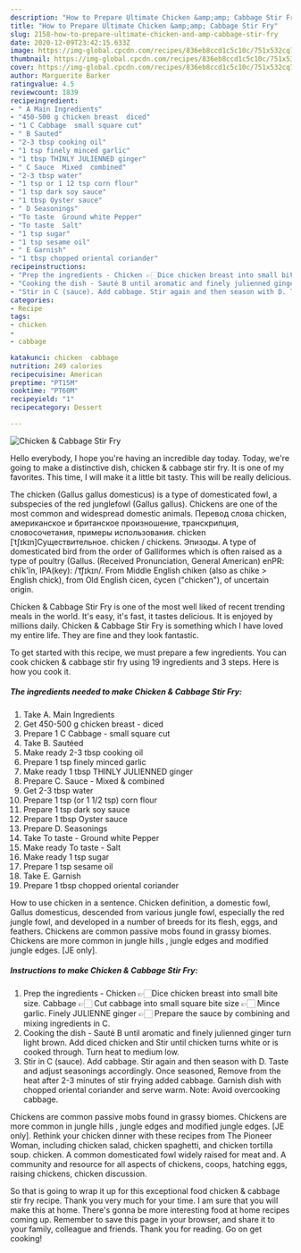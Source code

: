```yaml
---
description: "How to Prepare Ultimate Chicken &amp;amp; Cabbage Stir Fry"
title: "How to Prepare Ultimate Chicken &amp;amp; Cabbage Stir Fry"
slug: 2158-how-to-prepare-ultimate-chicken-and-amp-cabbage-stir-fry
date: 2020-12-09T23:42:15.633Z
image: https://img-global.cpcdn.com/recipes/836eb8ccd1c5c10c/751x532cq70/chicken-cabbage-stir-fry-recipe-main-photo.jpg
thumbnail: https://img-global.cpcdn.com/recipes/836eb8ccd1c5c10c/751x532cq70/chicken-cabbage-stir-fry-recipe-main-photo.jpg
cover: https://img-global.cpcdn.com/recipes/836eb8ccd1c5c10c/751x532cq70/chicken-cabbage-stir-fry-recipe-main-photo.jpg
author: Marguerite Barker
ratingvalue: 4.5
reviewcount: 1839
recipeingredient:
- " A Main Ingredients"
- "450-500 g chicken breast  diced"
- "1 C Cabbage  small square cut"
- " B Sauted"
- "2-3 tbsp cooking oil"
- "1 tsp finely minced garlic"
- "1 tbsp THINLY JULIENNED ginger"
- " C Sauce  Mixed  combined"
- "2-3 tbsp water"
- "1 tsp or 1 12 tsp corn flour"
- "1 tsp dark soy sauce"
- "1 tbsp Oyster sauce"
- " D Seasonings"
- "To taste  Ground white Pepper"
- "To taste  Salt"
- "1 tsp sugar"
- "1 tsp sesame oil"
- " E Garnish"
- "1 tbsp chopped oriental coriander"
recipeinstructions:
- "Prep the ingredients - Chicken 👉🏻Dice chicken breast into small bite size. Cabbage 👉🏻 Cut cabbage into small square bite size 👉🏻 Mince garlic. Finely JULIENNE ginger 👉🏻 Prepare the sauce by combining and mixing ingredients in C."
- "Cooking the dish - Sauté B until aromatic and finely julienned ginger turn light brown. Add diced chicken and Stir until chicken turns white or is cooked through. Turn heat to medium low."
- "Stir in C (sauce). Add cabbage. Stir again and then season with D. Taste and adjust seasonings accordingly. Once seasoned, Remove from the heat after 2-3 minutes of stir frying added cabbage. Garnish dish with chopped oriental coriander and serve warm. Note: Avoid overcooking cabbage."
categories:
- Recipe
tags:
- chicken
- 
- cabbage

katakunci: chicken  cabbage 
nutrition: 249 calories
recipecuisine: American
preptime: "PT15M"
cooktime: "PT60M"
recipeyield: "1"
recipecategory: Dessert

---
```



![Chicken &amp; Cabbage Stir Fry](https://img-global.cpcdn.com/recipes/836eb8ccd1c5c10c/751x532cq70/chicken-cabbage-stir-fry-recipe-main-photo.jpg)

Hello everybody, I hope you're having an incredible day today. Today, we're going to make a distinctive dish, chicken &amp; cabbage stir fry. It is one of my favorites. This time, I will make it a little bit tasty. This will be really delicious.

The chicken (Gallus gallus domesticus) is a type of domesticated fowl, a subspecies of the red junglefowl (Gallus gallus). Chickens are one of the most common and widespread domestic animals. Перевод слова chicken, американское и британское произношение, транскрипция, словосочетания, примеры использования. chicken [ˈtʃɪkɪn]Существительное. chicken / chickens. Эпизоды. A type of domesticated bird from the order of Galliformes which is often raised as a type of poultry (Gallus. (Received Pronunciation, General American) enPR: chĭk&#39;ĭn, IPA(key): /ˈt͡ʃɪkɪn/. From Middle English chiken (also as chike &gt; English chick), from Old English ċicen, ċycen (&#34;chicken&#34;), of uncertain origin.

Chicken &amp; Cabbage Stir Fry is one of the most well liked of recent trending meals in the world. It's easy, it's fast, it tastes delicious. It is enjoyed by millions daily. Chicken &amp; Cabbage Stir Fry is something which I have loved my entire life. They are fine and they look fantastic.


To get started with this recipe, we must prepare a few ingredients. You can cook chicken &amp; cabbage stir fry using 19 ingredients and 3 steps. Here is how you cook it.

<!--inarticleads1-->

##### The ingredients needed to make Chicken &amp; Cabbage Stir Fry:

1. Take  A. Main Ingredients
1. Get 450-500 g chicken breast - diced
1. Prepare 1 C Cabbage - small square cut
1. Take  B. Sautéed
1. Make ready 2-3 tbsp cooking oil
1. Prepare 1 tsp finely minced garlic
1. Make ready 1 tbsp THINLY JULIENNED ginger
1. Prepare  C. Sauce - Mixed &amp; combined
1. Get 2-3 tbsp water
1. Prepare 1 tsp (or 1 1/2 tsp) corn flour
1. Prepare 1 tsp dark soy sauce
1. Prepare 1 tbsp Oyster sauce
1. Prepare  D. Seasonings
1. Take To taste - Ground white Pepper
1. Make ready To taste - Salt
1. Make ready 1 tsp sugar
1. Prepare 1 tsp sesame oil
1. Take  E. Garnish
1. Prepare 1 tbsp chopped oriental coriander


How to use chicken in a sentence. Chicken definition, a domestic fowl, Gallus domesticus, descended from various jungle fowl, especially the red jungle fowl, and developed in a number of breeds for its flesh, eggs, and feathers. Chickens are common passive mobs found in grassy biomes. Chickens are more common in jungle hills , jungle edges and modified jungle edges.‌ [JE only]. 

<!--inarticleads2-->

##### Instructions to make Chicken &amp; Cabbage Stir Fry:

1. Prep the ingredients - Chicken 👉🏻Dice chicken breast into small bite size. Cabbage 👉🏻 Cut cabbage into small square bite size 👉🏻 Mince garlic. Finely JULIENNE ginger 👉🏻 Prepare the sauce by combining and mixing ingredients in C.
1. Cooking the dish - Sauté B until aromatic and finely julienned ginger turn light brown. Add diced chicken and Stir until chicken turns white or is cooked through. Turn heat to medium low.
1. Stir in C (sauce). Add cabbage. Stir again and then season with D. Taste and adjust seasonings accordingly. Once seasoned, Remove from the heat after 2-3 minutes of stir frying added cabbage. Garnish dish with chopped oriental coriander and serve warm. Note: Avoid overcooking cabbage.


Chickens are common passive mobs found in grassy biomes. Chickens are more common in jungle hills , jungle edges and modified jungle edges.‌ [JE only]. Rethink your chicken dinner with these recipes from The Pioneer Woman, including chicken salad, chicken spaghetti, and chicken tortilla soup. chicken. A common domesticated fowl widely raised for meat and. A community and resource for all aspects of chickens, coops, hatching eggs, raising chickens, chicken discussion. 

So that is going to wrap it up for this exceptional food chicken &amp; cabbage stir fry recipe. Thank you very much for your time. I am sure that you will make this at home. There's gonna be more interesting food at home recipes coming up. Remember to save this page in your browser, and share it to your family, colleague and friends. Thank you for reading. Go on get cooking!
